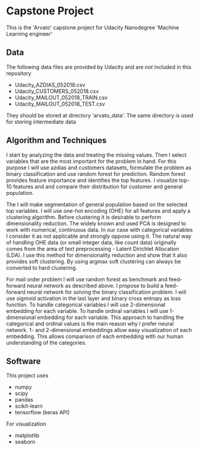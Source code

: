 # Capstone Project

This is the 'Arvato' capstone project for Udacity Nanodegree 'Machine Learning engineer'

## Data

The following data files are provided by Udacity and are _not_ included in this repository

* Udacity_AZDIAS_052018.csv
* Udacity_CUSTOMERS_052018.csv
* Udacity_MAILOUT_052018_TRAIN.csv
* Udacity_MAILOUT_052018_TEST.csv

They should be stored at directory 'arvato_data'.
The same directory is used for storing intermediate data

##  Algorithm and Techniques

I start by analyzing the data and treating the missing  values.
Then I select variables that are the most important for the problem in hand.  For this purpose I will use azdias and customers datasets, formulate the problem as binary classification and use random forest for prediction. Random forest provides feature importance and identifies the top features. 
I visualize top-10 features and and compare their distribution for customer and  general population.

The I will make segmentation of general population based on the selected top variables. I will use one-hot encoding (OHE) for all features and apply a clustering algorithm. Before clustering it is desirable to perform dimensionality reduction. The widely known and used PCA is designed to work with  numerical, continuous data. In our case with categorical variables I consider it as not applicable and strongly oppose using it. The natural way of handling OHE data (or small integer data, like count data) originally comes from the area of text preprocessing - Latent Dirichlet Allocation (LDA). I use this method for dimensionality reduction and show that it also provides soft clustering. By using argmax soft clustering can always be converted to hard clustering.

For mail order problem I will use random forest as benchmark and feed-forward neural network as described above. 
I propose to build a feed-forward neural network for solving the binary classification problem. I will use sigmoid activation in the last layer and binary cross entropy as loss function. To handle categorical variables I will use 2-dimensional embedding for each variable. To handle ordinal variables I will use 1-dimensional embedding for each variable. This approach to handling the categorical and ordinal values is the main reason why I prefer neural network. 1- and 2-dimensional embeddings allow easy visualization of each embedding. This allows comparison of each embedding with our human understanding of the categories. 



## Software

This project uses

* numpy
* scipy
* pandas
* scikit-learn
* tensorflow (keras API)

For visualization

* matplotlib
* seaborn 